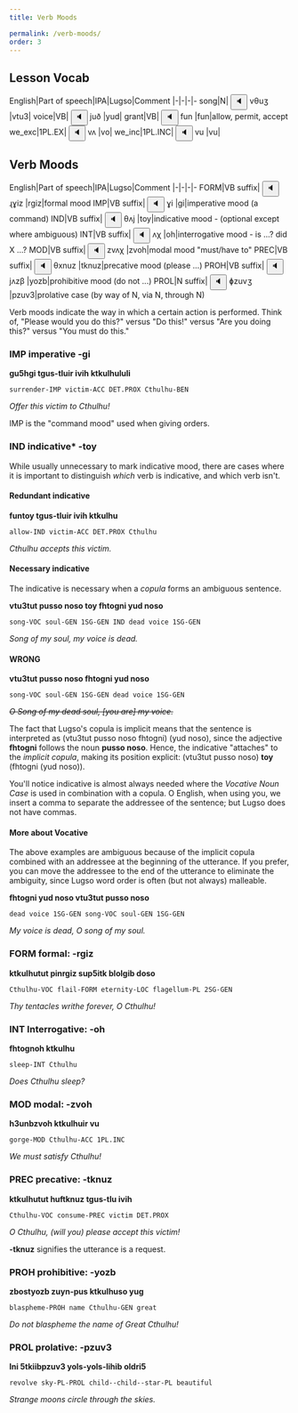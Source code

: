 ```yaml
---
title: Verb Moods

permalink: /verb-moods/
order: 3
---
```


## Lesson Vocab

English|Part of speech|IPA|Lugso|Comment
|-|-|-|-
song|N|<span class='spoken'> <button class='speak' type='button' data-ipa='vθuʒ'>🔈</button> <span class='ipa'>vθuʒ</span>
</span>|vtu3|
voice|VB|<span class='spoken'> <button class='speak' type='button' data-ipa='juð'>🔈</button> <span class='ipa'>juð</span>
</span>|yud|
grant|VB|<span class='spoken'> <button class='speak' type='button' data-ipa='fun'>🔈</button> <span class='ipa'>fun</span>
</span>|fun|allow, permit, accept
we_exc|1PL.EX|<span class='spoken'> <button class='speak' type='button' data-ipa='vʌ'>🔈</button> <span class='ipa'>vʌ</span>
</span>|vo|
we_inc|1PL.INC|<span class='spoken'> <button class='speak' type='button' data-ipa='vu'>🔈</button> <span class='ipa'>vu</span>
</span>|vu|

## Verb Moods

English|Part of speech|IPA|Lugso|Comment
|-|-|-|-
FORM|VB suffix|<span class='spoken'> <button class='speak' type='button' data-ipa='ɻɣiz'>🔈</button> <span class='ipa'>ɻɣiz</span>
</span>|rgiz|formal mood
IMP|VB suffix|<span class='spoken'> <button class='speak' type='button' data-ipa='ɣi'>🔈</button> <span class='ipa'>ɣi</span>
</span>|gi|imperative mood (a command)
IND|VB suffix|<span class='spoken'> <button class='speak' type='button' data-ipa='θʌj'>🔈</button> <span class='ipa'>θʌj</span>
</span>|toy|indicative mood - (optional except where ambiguous)
INT|VB suffix|<span class='spoken'> <button class='speak' type='button' data-ipa='ʌχ'>🔈</button> <span class='ipa'>ʌχ</span>
</span>|oh|interrogative mood  - is ...? did X ...?
MOD|VB suffix|<span class='spoken'> <button class='speak' type='button' data-ipa='zvʌχ'>🔈</button> <span class='ipa'>zvʌχ</span>
</span>|zvoh|modal mood "must/have to"
PREC|VB suffix|<span class='spoken'> <button class='speak' type='button' data-ipa='θxnuz'>🔈</button> <span class='ipa'>θxnuz</span>
</span>|tknuz|precative mood (please ...)
PROH|VB suffix|<span class='spoken'> <button class='speak' type='button' data-ipa='jʌzβ'>🔈</button> <span class='ipa'>jʌzβ</span>
</span>|yozb|prohibitive mood (do not ...)
PROL|N suffix|<span class='spoken'> <button class='speak' type='button' data-ipa='ɸzuvʒ'>🔈</button> <span class='ipa'>ɸzuvʒ</span>
</span>|pzuv3|prolative case (by way of N, via N, through N)

Verb moods indicate the way in which a certain action is performed. Think of, "Please would you do this?" versus "Do this!" versus "Are you doing this?" versus "You must do this."

### IMP imperative -gi

**gu5hgi tgus-tluir ivih ktkulhululi**

`surrender-IMP victim-ACC DET.PROX Cthulhu-BEN`

_Offer this victim to Cthulhu!_

IMP is the "command mood" used when giving orders.

### IND indicative* -toy

While usually unnecessary to mark indicative mood, there are cases where it is important to distinguish _which_ verb is indicative, and which verb isn't.

#### Redundant indicative

**funtoy tgus-tluir ivih ktkulhu**

`allow-IND victim-ACC DET.PROX Cthulhu`

_Cthulhu accepts this victim._

#### Necessary indicative

The indicative is necessary when a _copula_ forms an ambiguous sentence.

**vtu3tut pusso noso toy fhtogni yud noso**

`song-VOC soul-GEN 1SG-GEN IND dead voice 1SG-GEN`

_Song of my soul, my voice is dead._

#### WRONG

**vtu3tut pusso noso fhtogni yud noso**

`song-VOC soul-GEN 1SG-GEN dead voice 1SG-GEN`

~~_O Song of my dead soul, [you are] my voice._~~

The fact that Lugso's copula is implicit means that the sentence is interpreted as (vtu3tut pusso noso fhtogni) (yud noso), since the adjective **fhtogni** follows the noun **pusso noso**. Hence, the indicative "attaches" to the _implicit copula_, making its position explicit: (vtu3tut pusso noso) **toy** (fhtogni (yud noso)).

You'll notice indicative is almost always needed where the _Vocative Noun Case_ is used in combination with a copula. O English, when using you, we insert a comma to separate the addressee of the sentence; but Lugso does not have commas.

#### More about Vocative

The above examples are ambiguous because of the implicit copula combined with an addressee at the beginning of the utterance. If you prefer, you can move the addressee to the end of the utterance to eliminate the ambiguity, since Lugso word order is often (but not always) malleable.

**fhtogni yud noso vtu3tut pusso noso**

`dead voice 1SG-GEN song-VOC soul-GEN 1SG-GEN`

_My voice is dead, O song of my soul._

### FORM formal: -rgiz

**ktkulhutut pinrgiz sup5itk blolgib doso**

`Cthulhu-VOC flail-FORM eternity-LOC flagellum-PL 2SG-GEN`

_Thy tentacles writhe forever, O Cthulhu!_

### INT Interrogative: -oh

**fhtognoh ktkulhu**

`sleep-INT Cthulhu`

_Does Cthulhu sleep?_

### MOD modal: -zvoh

**h3unbzvoh ktkulhuir vu**

`gorge-MOD Cthulhu-ACC 1PL.INC`

_We must satisfy Cthulhu!_

### PREC precative: -tknuz

**ktkulhutut huftknuz tgus-tlu ivih**

`Cthulhu-VOC consume-PREC victim DET.PROX`

_O Cthulhu, (will you) please accept this victim!_

**-tknuz** signifies the utterance is a request.

### PROH prohibitive: -yozb

**zbostyozb zuyn-pus ktkulhuso yug**

`blaspheme-PROH name Cthulhu-GEN great`

_Do not blaspheme the name of Great Cthulhu!_

### PROL prolative: -pzuv3

**lni 5tkiibpzuv3 yols-yols-lihib oldri5**

`revolve sky-PL-PROL child--child--star-PL beautiful`

_Strange moons circle through the skies._
